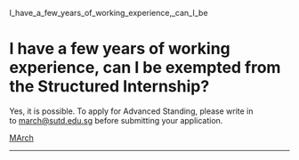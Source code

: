 I_have_a_few_years_of_working_experience,_can_I_be



I have a few years of working experience, can I be exempted from the Structured Internship?
===========================================================================================

Yes, it is possible. To apply for Advanced Standing, please write in to [march@sutd.edu.sg](mailto:march@sutd.edu.sg) before submitting your application.

[MArch](https://www.sutd.edu.sg/tag/march/)

---

